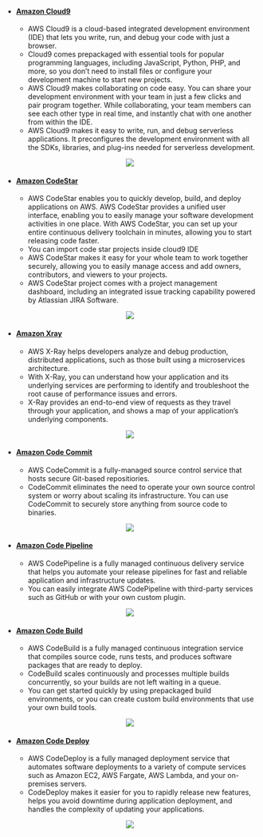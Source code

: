 - #### [Amazon Cloud9](https://github.com/CharlesRajendran/aws-training/blob/master/Files/cloud9.md)
  - AWS Cloud9 is a cloud-based integrated development environment (IDE) that lets you write, run, and debug your code with just a browser.
  - Cloud9 comes prepackaged with essential tools for popular programming languages, including JavaScript, Python, PHP, and more, so you don’t need to install files or configure your development machine to start new projects. 
  - AWS Cloud9 makes collaborating on code easy. You can share your development environment with your team in just a few clicks and pair program together. While collaborating, your team members can see each other type in real time, and instantly chat with one another from within the IDE.
  - AWS Cloud9 makes it easy to write, run, and debug serverless applications. It preconfigures the development environment with all the SDKs, libraries, and plug-ins needed for serverless development. 
  
<div align="center"><img src ="https://docs.aws.amazon.com/cloud9/latest/user-guide/images/ide-lambda-run.gif" /></div>

- #### [Amazon CodeStar](https://github.com/CharlesRajendran/aws-training/blob/master/Files/aws-codestar.md)
  - AWS CodeStar enables you to quickly develop, build, and deploy applications on AWS. AWS CodeStar provides a unified user interface, enabling you to easily manage your software development activities in one place. With AWS CodeStar, you can set up your entire continuous delivery toolchain in minutes, allowing you to start releasing code faster. 
  - You can import code star projects inside cloud9 IDE
  - AWS CodeStar makes it easy for your whole team to work together securely, allowing you to easily manage access and add owners, contributors, and viewers to your projects. 
  - AWS CodeStar project comes with a project management dashboard, including an integrated issue tracking capability powered by Atlassian JIRA Software.
  
<div align="center"><img src ="https://d2908q01vomqb2.cloudfront.net/7719a1c782a1ba91c031a682a0a2f8658209adbf/2018/03/23/01_create_project_new.gif" /></div>

- #### [Amazon Xray](https://github.com/CharlesRajendran/aws-training/blob/master/Files/aws-xray.md)
  - AWS X-Ray helps developers analyze and debug production, distributed applications, such as those built using a microservices architecture.
  - With X-Ray, you can understand how your application and its underlying services are performing to identify and troubleshoot the root cause of performance issues and errors.
  - X-Ray provides an end-to-end view of requests as they travel through your application, and shows a map of your application’s underlying components.
  
<div align="center"><img src ="https://docs.aws.amazon.com/xray/latest/devguide/images/scorekeep-servicemap-zoompan.gif" /></div>


- #### [Amazon Code Commit](https://github.com/CharlesRajendran/aws-training/blob/master/Files/aws-code-commit.md)
  - AWS CodeCommit is a fully-managed source control service that hosts secure Git-based repositiories.
  - CodeCommit eliminates the need to operate your own source control system or worry about scaling its infrastructure. You can use CodeCommit to securely store anything from source code to binaries.
  
<div align="center"><img src ="https://d2908q01vomqb2.cloudfront.net/f1f836cb4ea6efb2a0b1b99f41ad8b103eff4b59/2018/11/27/sagemaker-git-2.gif" /></div>

- #### [Amazon Code Pipeline](https://github.com/CharlesRajendran/aws-training/blob/master/Files/aws-code-pipeline.md)
  - AWS CodePipeline is a fully managed continuous delivery service that helps you automate your release pipelines for fast and reliable application and infrastructure updates. 
  - You can easily integrate AWS CodePipeline with third-party services such as GitHub or with your own custom plugin.
  
<div align="center"><img src ="https://d2908q01vomqb2.cloudfront.net/0716d9708d321ffb6a00818614779e779925365c/2017/08/07/pipeline.gif" /></div>

- #### [Amazon Code Build](https://github.com/CharlesRajendran/aws-training/blob/master/Files/aws-code-build.md)
  - AWS CodeBuild is a fully managed continuous integration service that compiles source code, runs tests, and produces software packages that are ready to deploy.
  - CodeBuild scales continuously and processes multiple builds concurrently, so your builds are not left waiting in a queue. 
  - You can get started quickly by using prepackaged build environments, or you can create custom build environments that use your own build tools.
  
<div align="center"><img src ="https://cdn-images-1.medium.com/max/1600/1*N6U0bYzIKUw6ZeA5Khnw5A.gif" /></div>

- #### [Amazon Code Deploy](https://github.com/CharlesRajendran/aws-training/blob/master/Files/code-deploy.md)
  - AWS CodeDeploy is a fully managed deployment service that automates software deployments to a variety of compute services such as Amazon EC2, AWS Fargate, AWS Lambda, and your on-premises servers.
  - CodeDeploy makes it easier for you to rapidly release new features, helps you avoid downtime during application deployment, and handles the complexity of updating your applications.
  
<div align="center"><img src ="https://docs.aws.amazon.com/codedeploy/latest/userguide/images/sds_architecture.png" /></div>

